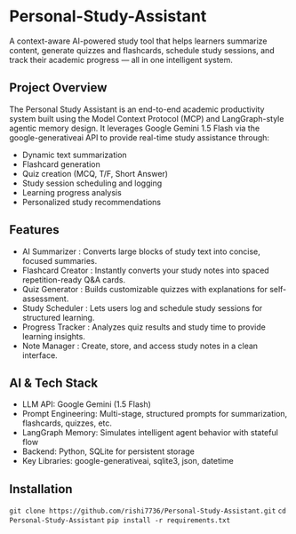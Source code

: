 # Personal-Study-Assistant 
A context-aware AI-powered study tool that helps learners summarize content, generate quizzes and flashcards, schedule study sessions, and track their academic progress — all in one intelligent system.

## Project Overview 
The Personal Study Assistant is an end-to-end academic productivity system built using the Model Context Protocol (MCP) and LangGraph-style agentic memory design. It leverages Google Gemini 1.5 Flash via the google-generativeai API to provide real-time study assistance through:
- Dynamic text summarization
- Flashcard generation
- Quiz creation (MCQ, T/F, Short Answer)
- Study session scheduling and logging
- Learning progress analysis
- Personalized study recommendations

## Features
- AI Summarizer : Converts large blocks of study text into concise, focused summaries.
- Flashcard Creator : Instantly converts your study notes into spaced repetition-ready Q&A cards.
- Quiz Generator : Builds customizable quizzes with explanations for self-assessment.
- Study Scheduler : Lets users log and schedule study sessions for structured learning.
- Progress Tracker : Analyzes quiz results and study time to provide learning insights.
- Note Manager : Create, store, and access study notes in a clean interface.

## AI & Tech Stack
- LLM API: Google Gemini (1.5 Flash)
- Prompt Engineering: Multi-stage, structured prompts for summarization, flashcards, quizzes, etc.
- LangGraph Memory: Simulates intelligent agent behavior with stateful flow
- Backend: Python, SQLite for persistent storage
- Key Libraries: google-generativeai, sqlite3, json, datetime

## Installation
`git clone https://github.com/rishi7736/Personal-Study-Assistant.git`
`cd Personal-Study-Assistant`
`pip install -r requirements.txt`
